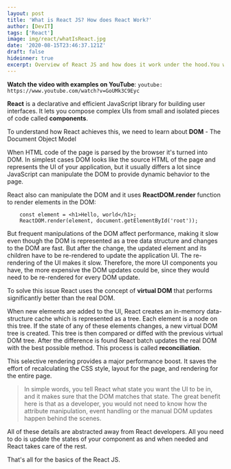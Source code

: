 ```yaml
---
layout: post
title: 'What is React JS? How does React Work?'
author: [DevIT]
tags: ['React']
image: img/react/whatIsReact.jpg
date: '2020-08-15T23:46:37.121Z'
draft: false
hideinner: true
excerpt: Overview of React JS and how does it work under the hood.You will learn about what is React and how does React works. What makes React efficient and how it manipulates the DOM using the virtual DOM concept.
---
```

**Watch the video with examples on YouTube**:
`youtube: https://www.youtube.com/watch?v=GoUMk3C9Eyc`

**React** is a declarative and efficient JavaScript library for building user interfaces. It lets you compose complex UIs from small and isolated pieces of code called **components**.

To understand how React achieves this, we need to learn about **DOM** - The Document Object Model 

When HTML code of the page is parsed by the browser it's turned into DOM. In simplest cases DOM looks like the source HTML of the page and represents the UI of your application, but it usually differs a lot since JavaScript can manipulate the DOM to provide dynamic behavior to the page. 

React also can manipulate the DOM and it uses **ReactDOM.render** function to render elements in the DOM:
```JS
    const element = <h1>Hello, world</h1>;
    ReactDOM.render(element, document.getElementById('root'));
```
But frequent manipulations of the DOM affect performance, making it slow even though the DOM is represented as a tree data structure and changes to the DOM are fast. But after the change, the updated element and its children have to be re-rendered to update the application UI. The re-rendering of the UI makes it slow. Therefore, the more UI components you have, the more expensive the DOM updates could be, since they would need to be re-rendered for every DOM update.

To solve this issue React uses the concept of **virtual DOM** that performs significantly better than the real DOM. 

When new elements are added to the UI, React creates an in-memory data-structure cache which is represented as a tree. Each element is a node on this tree. If the state of any of these elements changes, a new virtual DOM tree is created. This tree is then compared or diffed with the previous virtual DOM tree.
After the difference is found React batch updates the real DOM with the best possible method.
This process is called **reconciliation**.

This selective rendering provides a major performance boost. It saves the effort of recalculating the CSS style, layout for the page, and rendering for the entire page.

>In simple words, you tell React what state you want the UI to be in, and it makes sure that the DOM matches that state. The great benefit here is that as a developer, you would not need to know how the attribute manipulation, event handling or the manual DOM updates happen behind the scenes.

All of these details are abstracted away from React developers. All you need to do is update the states of your component as and when needed and React takes care of the rest. 

That's all for the basics of the React JS.
